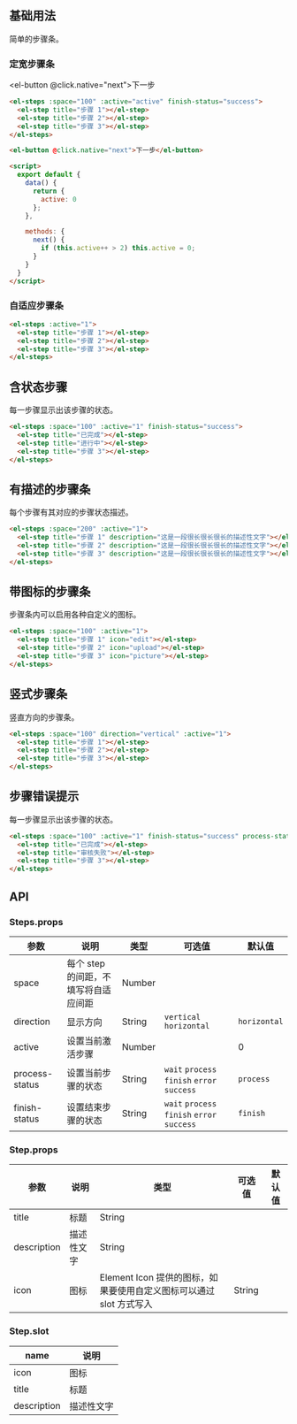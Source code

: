 ##  基础用法
简单的步骤条。

### 定宽步骤条

<el-steps :space="100" :active="active" finish-status="success">
  <el-step title="步骤 1"></el-step>
  <el-step title="步骤 2"></el-step>
  <el-step title="步骤 3"></el-step>
</el-steps>

<el-button @click.native="next">下一步</el-button>

<script>
  export default {
    data() {
      return {
        active: 0
      };
    },

    methods: {
      next() {
        if (this.active++ > 2) this.active = 0;
      }
    }
  }
</script>

```html
<el-steps :space="100" :active="active" finish-status="success">
  <el-step title="步骤 1"></el-step>
  <el-step title="步骤 2"></el-step>
  <el-step title="步骤 3"></el-step>
</el-steps>

<el-button @click.native="next">下一步</el-button>

<script>
  export default {
    data() {
      return {
        active: 0
      };
    },

    methods: {
      next() {
        if (this.active++ > 2) this.active = 0;
      }
    }
  }
</script>
```

### 自适应步骤条

<el-steps :active="1">
  <el-step title="步骤 1"></el-step>
  <el-step title="步骤 2"></el-step>
  <el-step title="步骤 3"></el-step>
</el-steps>

```html
<el-steps :active="1">
  <el-step title="步骤 1"></el-step>
  <el-step title="步骤 2"></el-step>
  <el-step title="步骤 3"></el-step>
</el-steps>
```

## 含状态步骤
每一步骤显示出该步骤的状态。

<el-steps :space="100" :active="1" finish-status="success">
  <el-step title="已完成"></el-step>
  <el-step title="进行中"></el-step>
  <el-step title="步骤 3"></el-step>
</el-steps>

```html
<el-steps :space="100" :active="1" finish-status="success">
  <el-step title="已完成"></el-step>
  <el-step title="进行中"></el-step>
  <el-step title="步骤 3"></el-step>
</el-steps>
```

## 有描述的步骤条
每个步骤有其对应的步骤状态描述。

<el-steps :space="200" :active="1">
  <el-step title="步骤 1" description="这是一段很长很长很长的描述性文字"></el-step>
  <el-step title="步骤 2" description="这是一段很长很长很长的描述性文字"></el-step>
  <el-step title="步骤 3" description="这是一段很长很长很长的描述性文字"></el-step>
</el-steps>

```html
<el-steps :space="200" :active="1">
  <el-step title="步骤 1" description="这是一段很长很长很长的描述性文字"></el-step>
  <el-step title="步骤 2" description="这是一段很长很长很长的描述性文字"></el-step>
  <el-step title="步骤 3" description="这是一段很长很长很长的描述性文字"></el-step>
</el-steps>
```

## 带图标的步骤条
步骤条内可以启用各种自定义的图标。

<el-steps :space="100" :active="1">
  <el-step title="步骤 1" icon="edit"></el-step>
  <el-step title="步骤 2" icon="upload"></el-step>
  <el-step title="步骤 3" icon="picture"></el-step>
</el-steps>

```html
<el-steps :space="100" :active="1">
  <el-step title="步骤 1" icon="edit"></el-step>
  <el-step title="步骤 2" icon="upload"></el-step>
  <el-step title="步骤 3" icon="picture"></el-step>
</el-steps>
```

## 竖式步骤条
竖直方向的步骤条。

<el-steps :space="100" direction="vertical" :active="1">
  <el-step title="步骤 1"></el-step>
  <el-step title="步骤 2"></el-step>
  <el-step title="步骤 3"></el-step>
</el-steps>

```html
<el-steps :space="100" direction="vertical" :active="1">
  <el-step title="步骤 1"></el-step>
  <el-step title="步骤 2"></el-step>
  <el-step title="步骤 3"></el-step>
</el-steps>
```

## 步骤错误提示
每一步骤显示出该步骤的状态。

<el-steps :space="100" :active="1" finish-status="success" process-status="error">
  <el-step title="已完成"></el-step>
  <el-step title="审核失败"></el-step>
  <el-step title="步骤 3"></el-step>
</el-steps>

```html
<el-steps :space="100" :active="1" finish-status="success" process-status="error">
  <el-step title="已完成"></el-step>
  <el-step title="审核失败"></el-step>
  <el-step title="步骤 3"></el-step>
</el-steps>
```

## API

### Steps.props

| 参数      | 说明    | 类型      | 可选值       | 默认值   |
|---------- |-------- |---------- |-------------  |-------- |
| space | 每个 step 的间距，不填写将自适应间距 | Number | | |
| direction | 显示方向 | String | `vertical` `horizontal` | `horizontal` |
| active | 设置当前激活步骤  | Number | | 0 |
| process-status | 设置当前步骤的状态 | String | `wait` `process` `finish` `error` `success` | `process` |
| finish-status | 设置结束步骤的状态 | String | `wait` `process` `finish` `error` `success` | `finish` |

### Step.props
| 参数      | 说明    | 类型      | 可选值       | 默认值   |
|---------- |-------- |---------- |-------------  |-------- |
| title | 标题 | String | | |
| description | 描述性文字 | String | | |
| icon | 图标 | Element Icon 提供的图标，如果要使用自定义图标可以通过 slot 方式写入 | String | |


### Step.slot
| name | 说明  |
|----|----|
| icon | 图标 |
| title | 标题 |
| description | 描述性文字 |

